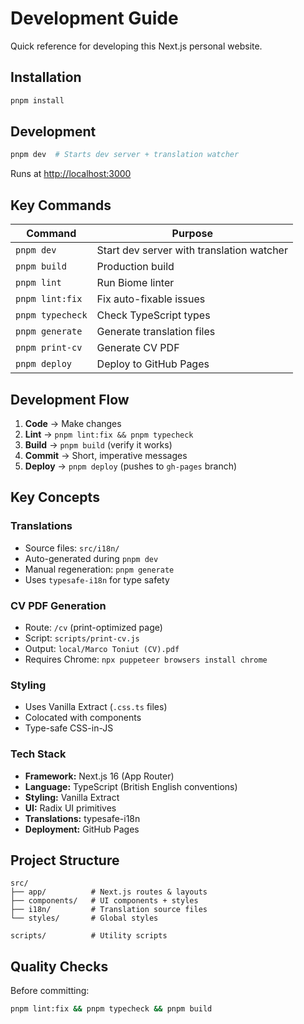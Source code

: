 # Development Guide

Quick reference for developing this Next.js personal website.

## Installation

```bash
pnpm install
```

## Development

```bash
pnpm dev  # Starts dev server + translation watcher
```

Runs at [http://localhost:3000](http://localhost:3000)

## Key Commands

| Command | Purpose |
|---------|---------|
| `pnpm dev` | Start dev server with translation watcher |
| `pnpm build` | Production build |
| `pnpm lint` | Run Biome linter |
| `pnpm lint:fix` | Fix auto-fixable issues |
| `pnpm typecheck` | Check TypeScript types |
| `pnpm generate` | Generate translation files |
| `pnpm print-cv` | Generate CV PDF |
| `pnpm deploy` | Deploy to GitHub Pages |

## Development Flow

1. **Code** → Make changes
2. **Lint** → `pnpm lint:fix && pnpm typecheck`
3. **Build** → `pnpm build` (verify it works)
4. **Commit** → Short, imperative messages
5. **Deploy** → `pnpm deploy` (pushes to `gh-pages` branch)

## Key Concepts

### Translations
- Source files: `src/i18n/`
- Auto-generated during `pnpm dev`
- Manual regeneration: `pnpm generate`
- Uses `typesafe-i18n` for type safety

### CV PDF Generation
- Route: `/cv` (print-optimized page)
- Script: `scripts/print-cv.js`
- Output: `local/Marco Toniut (CV).pdf`
- Requires Chrome: `npx puppeteer browsers install chrome`

### Styling
- Uses Vanilla Extract (`.css.ts` files)
- Colocated with components
- Type-safe CSS-in-JS

### Tech Stack
- **Framework:** Next.js 16 (App Router)
- **Language:** TypeScript (British English conventions)
- **Styling:** Vanilla Extract
- **UI:** Radix UI primitives
- **Translations:** typesafe-i18n
- **Deployment:** GitHub Pages

## Project Structure

```
src/
├── app/          # Next.js routes & layouts
├── components/   # UI components + styles
├── i18n/         # Translation source files
└── styles/       # Global styles

scripts/          # Utility scripts
```

## Quality Checks

Before committing:
```bash
pnpm lint:fix && pnpm typecheck && pnpm build
```
